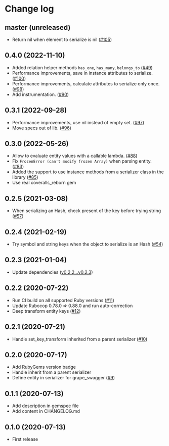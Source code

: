 # Change log

## master (unreleased)

* Return nil when element to serialize is nil ([#105](https://github.com/petalmd/bright_serializer/pull/105))

## 0.4.0 (2022-11-10)

* Added relation helper methods `has_one`, `has_many`, `belongs_to` ([#49](https://github.com/petalmd/bright_serializer/pull/49))
* Performance improvements, save in instance attributes to serialize. ([#100](https://github.com/petalmd/bright_serializer/pull/100))
* Performance improvements, calculate attributes to serialize only once. ([#98](https://github.com/petalmd/bright_serializer/pull/98))
* Add instrumentation. ([#90](https://github.com/petalmd/bright_serializer/pull/90))

## 0.3.1 (2022-09-28)

* Performance improvements, use nil instead of empty set. ([#97](https://github.com/petalmd/bright_serializer/pull/97))
* Move specs out of lib. ([#96](https://github.com/petalmd/bright_serializer/pull/96))

## 0.3.0 (2022-05-26)

* Allow to evaluate entity values with a callable lambda. ([#88](https://github.com/petalmd/bright_serializer/pull/88))
* Fix `FrozenError (can't modify frozen Array)` when parsing entity. ([#83](https://github.com/petalmd/bright_serializer/pull/83))
* Added the support to use instance methods from a serializer class in the library ([#85](https://github.com/petalmd/bright_serializer/pull/85))
* Use real coveralls_reborn gem

## 0.2.5 (2021-03-08)

* When serializing an Hash, check present of the key before trying string ([#57](https://github.com/petalmd/bright_serializer/pull/57))

## 0.2.4 (2021-02-19)

* Try symbol and string keys when the object to serialize is an Hash ([#54](https://github.com/petalmd/bright_serializer/pull/54))

## 0.2.3 (2021-01-04)

* Update dependencies ([v0.2.2...v0.2.3](https://github.com/petalmd/bright_serializer/compare/v0.2.2...v0.2.3))

## 0.2.2 (2020-07-22)

* Run CI build on all supported Ruby versions ([#11](https://github.com/petalmd/bright_serializer/pull/11))
* Update Rubocop 0.78.0 => 0.88.0 and run auto-correction
* Deep transform entity keys ([#12](https://github.com/petalmd/bright_serializer/pull/12))

## 0.2.1 (2020-07-21)

* Handle set_key_transform inherited from a parent serializer ([#10](https://github.com/petalmd/bright_serializer/pull/10))

## 0.2.0 (2020-07-17)

* Add RubyGems version badge
* Handle inherit from a parent serializer
* Define entity in serializer for grape_swagger ([#9](https://github.com/petalmd/bright_serializer/pull/9))

## 0.1.1 (2020-07-13)

* Add description in gemspec file
* Add content in CHANGELOG.md

## 0.1.0 (2020-07-13)

* First release
